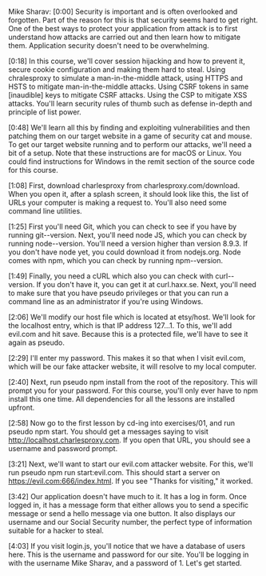 Mike Sharav: [0:00] Security is important and is often overlooked and forgotten. Part of the reason for this is that security seems hard to get right. One of the best ways to protect your application from attack is to first understand how attacks are carried out and then learn how to mitigate them. Application security doesn't need to be overwhelming.

[0:18] In this course, we'll cover session hijacking and how to prevent it, secure cookie configuration and making them hard to steal. Using chralesproxy to simulate a man-in-the-middle attack, using HTTPS and HSTS to mitigate man-in-the-middle attacks. Using CSRF tokens in same [inaudible] keys to mitigate CSRF attacks. Using the CSP to mitigate XSS attacks. You'll learn security rules of thumb such as defense in-depth and principle of list power.

[0:48] We'll learn all this by finding and exploiting vulnerabilities and then patching them on our target website in a game of security cat and mouse. To get our target website running and to perform our attacks, we'll need a bit of a setup. Note that these instructions are for macOS or Linux. You could find instructions for Windows in the remit section of the source code for this course.

[1:08] First, download charlesproxy from charlesproxy.com/download. When you open it, after a splash screen, it should look like this, the list of URLs your computer is making a request to. You'll also need some command line utilities.

[1:25] First you'll need Git, which you can check to see if you have by running git--version. Next, you'll need node JS, which you can check by running node--version. You'll need a version higher than version 8.9.3. If you don't have node yet, you could download it from nodejs.org. Node comes with npm, which you can check by running npm--version.

[1:49] Finally, you need a cURL which also you can check with curl--version. If you don't have it, you can get it at curl.haxx.se. Next, you'll need to make sure that you have pseudo privileges or that you can run a command line as an administrator if you're using Windows.

[2:06] We'll modify our host file which is located at etsy/host. We'll look for the localhost entry, which is that IP address 127...1. To this, we'll add evil.com and hit save. Because this is a protected file, we'll have to see it again as pseudo.

[2:29] I'll enter my password. This makes it so that when I visit evil.com, which will be our fake attacker website, it will resolve to my local computer.

[2:40] Next, run pseudo npm install from the root of the repository. This will prompt you for your password. For this course, you'll only ever have to npm install this one time. All dependencies for all the lessons are installed upfront.

[2:58] Now go to the first lesson by cd-ing into exercises/01, and run pseudo npm start. You should get a messages saying to visit http://localhost.charlesproxy.com. If you open that URL, you should see a username and password prompt.

[3:21] Next, we'll want to start our evil.com attacker website. For this, we'll run pseudo npm run start:evil.com. This should start a server on https://evil.com:666/index.html. If you see "Thanks for visiting," it worked.

[3:42] Our application doesn't have much to it. It has a log in form. Once logged in, it has a message form that either allows you to send a specific message or send a hello message via one button. It also displays our username and our Social Security number, the perfect type of information suitable for a hacker to steal.

[4:03] If you visit login.js, you'll notice that we have a database of users here. This is the username and password for our site. You'll be logging in with the username Mike Sharav, and a password of 1. Let's get started.
